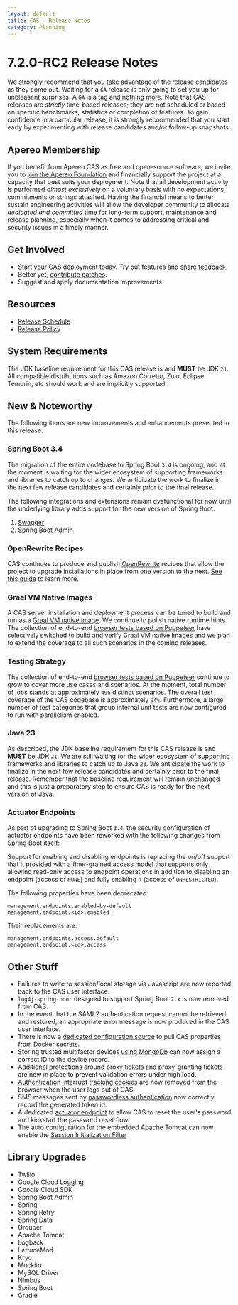 ```yaml
---
layout: default
title: CAS - Release Notes
category: Planning
---
```


# 7.2.0-RC2 Release Notes

We strongly recommend that you take advantage of the release candidates as they come out. Waiting for a `GA` release is only going to set
you up for unpleasant surprises. A `GA` is [a tag and nothing more](https://apereo.github.io/2017/03/08/the-myth-of-ga-rel/). Note
that CAS releases are *strictly* time-based releases; they are not scheduled or based on specific benchmarks,
statistics or completion of features. To gain confidence in a particular
release, it is strongly recommended that you start early by experimenting with release candidates and/or follow-up snapshots.

## Apereo Membership

If you benefit from Apereo CAS as free and open-source software, we invite you
to [join the Apereo Foundation](https://www.apereo.org/content/apereo-membership)
and financially support the project at a capacity that best suits your deployment. Note that all development activity is performed
*almost exclusively* on a voluntary basis with no expectations, commitments or strings attached. Having the financial means to better
sustain engineering activities will allow the developer community to allocate *dedicated and committed* time for long-term support,
maintenance and release planning, especially when it comes to addressing critical and security issues in a timely manner.

## Get Involved

- Start your CAS deployment today. Try out features and [share feedback](/cas/Mailing-Lists.html).
- Better yet, [contribute patches](/cas/developer/Contributor-Guidelines.html).
- Suggest and apply documentation improvements.

## Resources

- [Release Schedule](https://github.com/apereo/cas/milestones)
- [Release Policy](/cas/developer/Release-Policy.html)

## System Requirements

The JDK baseline requirement for this CAS release is and **MUST** be JDK `21`. All compatible distributions
such as Amazon Corretto, Zulu, Eclipse Temurin, etc should work and are implicitly supported.

## New & Noteworthy

The following items are new improvements and enhancements presented in this release.

### Spring Boot 3.4

The migration of the entire codebase to Spring Boot `3.4` is ongoing, and at the moment is waiting for the wider ecosystem
of supporting frameworks and libraries to catch up to changes. We anticipate the work to finalize in the next few
release candidates and certainly prior to the final release.

The following integrations and extensions remain dysfunctional for now until the underlying library adds
support for the new version of Spring Boot:

1. [Swagger](../integration/Swagger-Integration.html)
2. [Spring Boot Admin](../monitoring/Configuring-SpringBootAdmin.html)

### OpenRewrite Recipes

CAS continues to produce and publish [OpenRewrite](https://docs.openrewrite.org/) recipes that allow the project to upgrade installations
in place from one version to the next. [See this guide](../installation/OpenRewrite-Upgrade-Recipes.html) to learn more.

### Graal VM Native Images

A CAS server installation and deployment process can be tuned to build and run
as a [Graal VM native image](../installation/GraalVM-NativeImage-Installation.html). We continue to polish native runtime hints.
The collection of end-to-end [browser tests based on Puppeteer](../../developer/Test-Process.html) have selectively switched
to build and verify Graal VM native images and we plan to extend the coverage to all such scenarios in the coming releases.

### Testing Strategy

The collection of end-to-end [browser tests based on Puppeteer](../../developer/Test-Process.html) continue to grow to cover more use cases
and scenarios. At the moment, total number of jobs stands at approximately `496` distinct scenarios. The overall
test coverage of the CAS codebase is approximately `94%`. Furthermore, a large number of test categories that group internal unit tests
are now configured to run with parallelism enabled.

### Java 23

As described, the JDK baseline requirement for this CAS release is and **MUST** be JDK `21`. We are still waiting for the
wider ecosystem of supporting frameworks and libraries to catch up to Java `23`. We anticipate the work to finalize in the next few
release candidates and certainly prior to the final release. Remember that the baseline requirement will remain unchanged
and this is just a preparatory step to ensure CAS is ready for the next version of Java.
 
### Actuator Endpoints

As part of upgrading to Spring Boot `3.4`, the security configuration of actuator endpoints have been reworked with the following
changes from Spring Boot itself:

Support for enabling and disabling endpoints is replacing the on/off support that it provided with a 
finer-grained access model that supports only allowing read-only access to endpoint operations in addition to 
disabling an endpoint (access of `NONE`) and fully enabling it (access of `UNRESTRICTED`).

The following properties have been deprecated:
                                       
```properties
management.endpoints.enabled-by-default
management.endpoint.<id>.enabled
```

Their replacements are:
                                   
```properties
management.endpoints.access.default
management.endpoint.<id>.access
```

## Other Stuff
     
- Failures to write to session/local storage via Javascript are now reported back to the CAS user interface.
- `log4j-spring-boot` designed to support Spring Boot `2.x` is now removed from CAS.
- In the event that the SAML2 authentication request cannot be retrieved and restored, an appropriate error message is now produced in the CAS user interface. 
- There is now a [dedicated configuration source](../configuration/Configuration-Properties-Security-DockerSecrets.html) to pull CAS properties from Docker secrets. 
- Storing trusted multifactor devices [using MongoDb](../mfa/Multifactor-TrustedDevice-Authentication-Storage-MongoDb.html) can now assign a correct ID to the device record.
- Additional protections around proxy tickets and proxy-granting tickets are now in place to prevent validation errors under high load.
- [Authentication interrupt tracking cookies](../webflow/Webflow-Customization-Interrupt-Tracking.html) are now removed from the browser when the user logs out of CAS. 
- SMS messages sent by [passwordless authentication](../authentication/Passwordless-Authentication-Notifications.html) now correctly record the generated token id.
- A dedicated [actuator endpoint](../password_management/Password-Management.html) to allow CAS to reset the user's password and kickstart the password reset flow. 
- The auto configuration for the embedded Apache Tomcat can now enable the [Session Initialization Filter](https://tomcat.apache.org/tomcat-10.1-doc/api/org/apache/catalina/filters/SessionInitializerFilter.html)

## Library Upgrades
          
- Twilio
- Google Cloud Logging
- Google Cloud SDK
- Spring Boot Admin
- Spring
- Spring Retry
- Spring Data
- Grouper
- Apache Tomcat
- Logback
- LettuceMod
- Kryo
- Mockito
- MySQL Driver
- Nimbus
- Spring Boot
- Gradle
